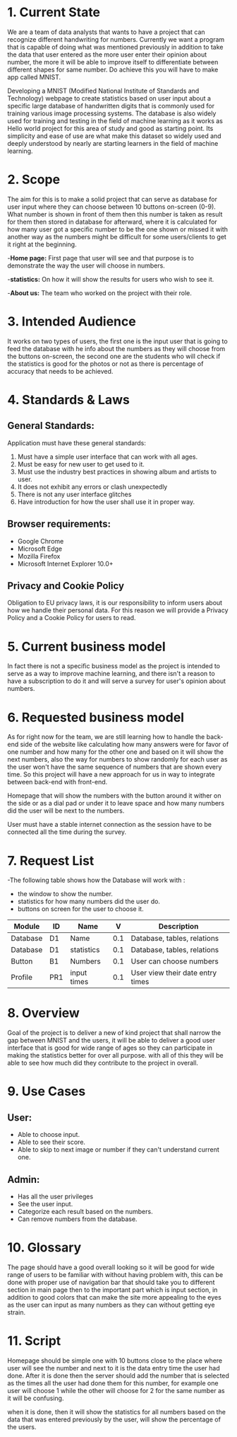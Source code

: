# 1. Current State  

We are a team of data analysts that wants to have a project that can recognize different handwriting for numbers. Currently we want a program that is capable of doing what was mentioned previously in addition to take the data that user entered as the more user enter their opinion about number, the more it will be able to improve itself to differentiate between different shapes for same number. Do achieve this you will have to make app called MNIST. 

Developing a MNIST (Modified National Institute of Standards and Technology) webpage to create statistics based on user input about a specific large database of handwritten digits that is commonly used for training various image processing systems. The database is also widely used for training and testing in the field of machine learning as it works as Hello world project for this area of study and good as starting point. Its simplicity and ease of use are what make this dataset so widely used and deeply understood by nearly are starting learners in the field of machine learning.

# 2. Scope

The aim for this is to make a solid project that can serve as database for user input where they can choose between 10 buttons on-screen (0-9). What number is shown in front of them then this number is taken as result for them then stored in database for afterward, where it is calculated for how many user got a specific number to be the one shown or missed it with another way as the numbers might be difficult for some users/clients to get it right at the beginning. 

-**Home page:**  First page that user will see and that purpose is to demonstrate the way the user will choose in numbers.

-**statistics:** On how it will show the results for users who wish to see it.

-**About us:** The team who worked on the project with their role.

# 3. Intended Audience

It works on two types of users, the first one is the input user that is going to feed the database with he info about the numbers as they will choose from the buttons on-screen, the second one are the students who will check if the statistics is good for the photos or not as there is percentage of accuracy that needs to be achieved.

# 4. Standards & Laws
## General Standards:
Application must have these general standards:

1. Must have a simple user interface that can work with all ages.
2. Must be easy for new user to get used to it.
3. Must use the industry best practices in showing album and artists to user.
4. It does not exhibit any errors or clash unexpectedly
5. There is not any user interface glitches
6. Have introduction for how the user shall use it in proper way.

## Browser requirements:
-   Google Chrome
-   Microsoft Edge
-   Mozilla Firefox
-   Microsoft Internet Explorer 10.0+

## Privacy and Cookie Policy
Obligation to EU privacy laws, it is our responsibility to inform users about how we handle their personal data. For this reason we will provide a Privacy Policy and a Cookie Policy for users to read.

# 5. Current business model

In fact there is not a specific business model as the project is intended to serve as a way to improve machine learning, and there isn't a reason to have a subscription to do it and will serve a survey for user's opinion about numbers.

# 6. Requested business model
As for right now for the team, we are still learning how to handle the back-end side of the website like calculating how many answers were for favor of one number and how many for the other one and based on it will show the next numbers, also the way for numbers to show randomly for each user as the user won't have the same sequence of numbers that are shown every time. So this project will have a new approach for us in way to integrate between back-end with front-end.

Homepage that will show the numbers with the button around it wither on the side or as a dial pad or under it to leave space and how many numbers did the user will be next to the numbers.

User must have a stable internet connection as the session have to be connected all the time during the survey.

# 7. Request List
-The following table shows how the Database will work with :
  * the window to show the number.
  * statistics for how many numbers did the user do.
  * buttons on screen for the user to choose it.
  
| Module        | ID  | Name         | V   | Description                         |
|---------------|-----|--------------|-----|-------------------------------------|
| Database      | D1  | Name         | 0.1 | Database, tables, relations         |
| Database      | D1  | statistics   | 0.1 | Database, tables, relations         |
| Button        | B1  | Numbers      | 0.1 | User can choose numbers             |
| Profile       | PR1 | input times  | 0.1 | User view their date entry times    |

# 8. Overview
Goal of the project is to deliver a new of kind project that shall narrow the gap between MNIST and the users, it will be able to deliver a good user interface that is good for wide range of ages so they can participate in making the statistics better for over all purpose. with all of this they will be able to see how much did they contribute to the project in overall. 

# 9. Use Cases

## User:
- Able to choose input.
- Able to see their score.
- Able to skip to next image or number if they can't understand current one.

## Admin:
- Has all the user privileges
- See the user input.
- Categorize each result based on the numbers.
- Can remove numbers from the database.

# 10. Glossary
 The page should have a good overall looking so it will be good for wide range of users to be familiar with without having problem with, this can be done with proper use of navigation bar that should take you to different section in main page then to the important part which is input section, in addition to good colors that can make the site more appealing to the eyes as the user can input as many numbers as they can without getting eye strain.
 
# 11. Script
Homepage should be simple one with 10 buttons close to the place where user will see the number and next to it is the data entry time the user had done. After it is done then the server should add the number that is selected as the times all the user had done them for this number, for example one user will choose 1 while the other will choose for 2 for the same number as it will be confusing.

when it is done, then it will show the statistics for all numbers based on the data that was entered previously by the user, will show the percentage of the users.



















